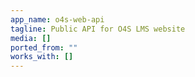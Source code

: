 ```yaml
---
app_name: o4s-web-api
tagline: Public API for O4S LMS website
media: []
ported_from: ""
works_with: []
---
```



